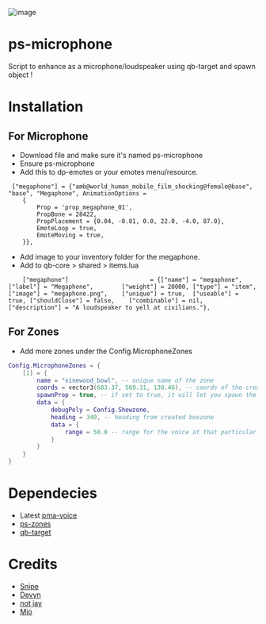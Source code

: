 ![image](https://user-images.githubusercontent.com/82112471/191800203-0563a725-4b6a-4caf-9d3b-29239960b0d6.png)

# ps-microphone
Script to enhance as a microphone/loudspeaker using qb-target and spawn object !

# Installation

## For Microphone

* Download file and make sure it's named ps-microphone
* Ensure ps-microphone 
* Add this to dp-emotes or your emotes menu/resource.

```
 ["megaphone"] = {"amb@world_human_mobile_film_shocking@female@base", "base", "Megaphone", AnimationOptions =
    {
        Prop = 'prop_megaphone_01',
        PropBone = 28422,
        PropPlacement = {0.04, -0.01, 0.0, 22.0, -4.0, 87.0},
        EmoteLoop = true,
        EmoteMoving = true,
    }},
```
* Add image to your inventory folder for the megaphone.
* Add to qb-core > shared > items.lua
```
	["megaphone"]						= {["name"] = "megaphone",			["label"] = "Megaphone",		["weight"] = 20000,	["type"] = "item",	["image"] = "megaphone.png",	["unique"] = true,	["useable"] = true,	["shouldClose"] = false,	["combinable"] = nil,	   ["description"] = "A loudspeaker to yell at civilians."},
```

## For Zones
- Add more zones under the Config.MicrophoneZones

```lua
Config.MicrophoneZones = {
    [1] = {
        name = "vinewood_bowl", -- unique name of the zone
        coords = vector3(683.37, 569.31, 130.46), -- coords of the created boxzone
        spawnProp = true, -- if set to true, it will let you spawn the prop at location
        data = {
            debugPoly = Config.Showzone, 
            heading = 340, -- heading from created boxzone
            data = {
                range = 50.0 -- range for the voice at that particular boxzone
            }
        }
    }
}
```

# Dependecies
* Latest [pma-voice](https://github.com/AvarianKnight/pma-voice) 
* [ps-zones](https://github.com/Project-Sloth/ps-zones)
* [qb-target](https://github.com/qbcore-framework/qb-target)

# Credits 
* [Snipe](https://github.com/pushkart2)
* [Devyn](https://github.com/darktrovx)
* [not jay](https://github.com/jay-fivem)
* [Mio](https://github.com/MiooDev)
